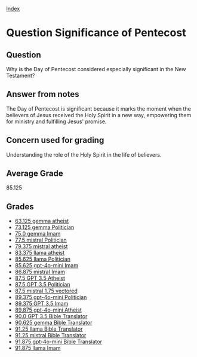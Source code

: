 
[Index](../../index.md)
# Question Significance of Pentecost
## Question
Why is the Day of Pentecost considered especially significant in the New Testament?

## Answer from notes
The Day of Pentecost is significant because it marks the moment when the believers of Jesus received the Holy Spirit in a new way, empowering them for ministry and fulfilling Jesus' promise.

## Concern used for grading
Understanding the role of the Holy Spirit in the life of believers.

## Average Grade
85.125

## Grades
 * [63.125 gemma atheist](../answers/gemma_atheist/Significance_of_Pentecost.md)
 * [73.125 gemma Politician](../answers/gemma_Politician/Significance_of_Pentecost.md)
 * [75.0 gemma Imam](../answers/gemma_Imam/Significance_of_Pentecost.md)
 * [77.5 mistral Politician](../answers/mistral_Politician/Significance_of_Pentecost.md)
 * [79.375 mistral atheist](../answers/mistral_atheist/Significance_of_Pentecost.md)
 * [83.375 llama atheist](../answers/llama_atheist/Significance_of_Pentecost.md)
 * [85.625 llama Politician](../answers/llama_Politician/Significance_of_Pentecost.md)
 * [85.625 gpt-4o-mini Imam](../answers/gpt-4o-mini_Imam/Significance_of_Pentecost.md)
 * [86.875 mistral Imam](../answers/mistral_Imam/Significance_of_Pentecost.md)
 * [87.5 GPT 3.5 Atheist](../answers/GPT_3.5_Atheist/Significance_of_Pentecost.md)
 * [87.5 GPT 3.5 Politician](../answers/GPT_3.5_Politician/Significance_of_Pentecost.md)
 * [87.5 mistral 1.75 vectored](../answers/mistral_1.75_vectored/Significance_of_Pentecost.md)
 * [89.375 gpt-4o-mini Politician](../answers/gpt-4o-mini_Politician/Significance_of_Pentecost.md)
 * [89.375 GPT 3.5 Imam](../answers/GPT_3.5_Imam/Significance_of_Pentecost.md)
 * [89.875 gpt-4o-mini Atheist](../answers/gpt-4o-mini_Atheist/Significance_of_Pentecost.md)
 * [90.0 GPT 3.5 Bible Translator](../answers/GPT_3.5_Bible_Translator/Significance_of_Pentecost.md)
 * [90.625 gemma Bible Translator](../answers/gemma_Bible_Translator/Significance_of_Pentecost.md)
 * [91.25 llama Bible Translator](../answers/llama_Bible_Translator/Significance_of_Pentecost.md)
 * [91.25 mistral Bible Translator](../answers/mistral_Bible_Translator/Significance_of_Pentecost.md)
 * [91.875 gpt-4o-mini Bible Translator](../answers/gpt-4o-mini_Bible_Translator/Significance_of_Pentecost.md)
 * [91.875 llama Imam](../answers/llama_Imam/Significance_of_Pentecost.md)
